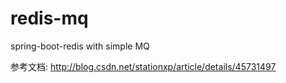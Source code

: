 # redis-mq

spring-boot-redis with simple MQ

参考文档: <http://blog.csdn.net/stationxp/article/details/45731497>
